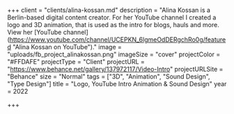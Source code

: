 +++
client = "clients/alina-kossan.md"
description = "Alina Kossan is a Berlin-based digital content creator. For her YouTube channel I created a logo and 3D animation, that is used as the intro for blogs, hauls and more. View her [YouTube channel](https://www.youtube.com/channel/UCEPKN_6lgmeOdDERgchRo0g/featured \"Alina Kossan on YouTube\")."
image = "uploads/fb_project_alinakossan.png"
imageSize = "cover"
projectColor = "#FFDAFE"
projectType = "Client"
projectURL = "https://www.behance.net/gallery/137972117/Video-Intro"
projectURLSite = "Behance"
size = "Normal"
tags = ["3D", "Animation", "Sound Design", "Type Design"]
title = "Logo, YouTube Intro Animation & Sound Design"
year = 2022

+++

